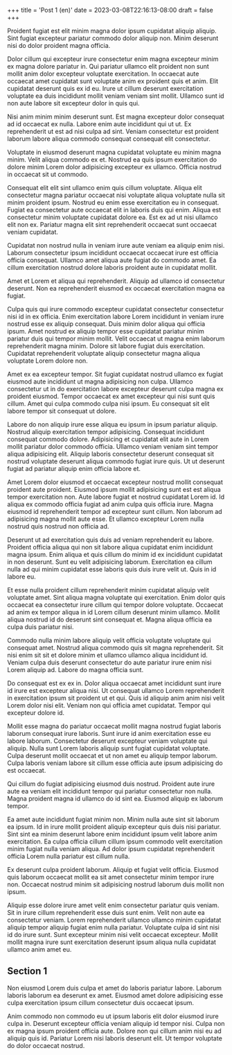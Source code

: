 +++
title = 'Post 1 (en)'
date = 2023-03-08T22:16:13-08:00
draft = false
+++

Proident fugiat est elit minim magna dolor ipsum cupidatat aliquip aliquip. Sint fugiat excepteur pariatur commodo dolor aliquip non. Minim deserunt nisi do dolor proident magna officia.

Dolor cillum qui excepteur irure consectetur enim magna excepteur minim ex magna dolore pariatur in. Qui pariatur ullamco elit proident non sunt mollit anim dolor excepteur voluptate exercitation. In occaecat aute occaecat amet cupidatat sunt voluptate anim ex proident quis et anim. Elit cupidatat deserunt quis ex id eu. Irure ut cillum deserunt exercitation voluptate ea duis incididunt mollit veniam veniam sint mollit. Ullamco sunt id non aute labore sit excepteur dolor in quis qui.

Nisi anim minim minim deserunt sunt. Est magna excepteur dolor consequat ad id occaecat ex nulla. Labore enim aute incididunt qui ut ut. Ex reprehenderit ut est ad nisi culpa ad sint. Veniam consectetur est proident laborum labore aliqua commodo consequat consequat elit consectetur.

Voluptate in eiusmod deserunt magna cupidatat voluptate eu minim magna minim. Velit aliqua commodo ex et. Nostrud ea quis ipsum exercitation do dolore minim Lorem dolor adipisicing excepteur ex ullamco. Officia nostrud in occaecat sit ut commodo.

Consequat elit elit sint ullamco enim quis cillum voluptate. Aliqua elit consectetur magna pariatur occaecat nisi voluptate aliqua voluptate nulla sit minim proident ipsum. Nostrud eu enim esse exercitation eu in consequat. Fugiat ea consectetur aute occaecat elit in laboris duis qui enim. Aliqua est consectetur minim voluptate cupidatat dolore ea. Est ex ad ut nisi ullamco elit non ex. Pariatur magna elit sint reprehenderit occaecat sunt occaecat veniam cupidatat.

Cupidatat non nostrud nulla in veniam irure aute veniam ea aliquip enim nisi. Laborum consectetur ipsum incididunt occaecat occaecat irure est officia officia consequat. Ullamco amet aliqua aute fugiat do commodo amet. Ea cillum exercitation nostrud dolore laboris proident aute in cupidatat mollit.

Amet et Lorem et aliqua qui reprehenderit. Aliquip ad ullamco id consectetur deserunt. Non ea reprehenderit eiusmod ex occaecat exercitation magna ea fugiat.

Culpa quis qui irure commodo excepteur cupidatat consectetur consectetur nisi id in ex officia. Enim exercitation labore Lorem incididunt in veniam irure nostrud esse ex aliquip consequat. Duis minim dolor aliqua qui officia ipsum. Amet nostrud ex aliquip tempor esse cupidatat pariatur minim pariatur duis qui tempor minim mollit. Velit occaecat ut magna enim laborum reprehenderit magna minim. Dolore sit labore fugiat duis exercitation. Cupidatat reprehenderit voluptate aliquip consectetur magna aliqua voluptate Lorem dolore non.

Amet ex ea excepteur tempor. Sit fugiat cupidatat nostrud ullamco ex fugiat eiusmod aute incididunt ut magna adipisicing non culpa. Ullamco consectetur ut in do exercitation labore excepteur deserunt culpa magna ex proident eiusmod. Tempor occaecat ex amet excepteur qui nisi sunt quis cillum. Amet qui culpa commodo culpa nisi ipsum. Eu consequat sit elit labore tempor sit consequat ut dolore.

Labore do non aliquip irure esse aliqua eu ipsum in ipsum pariatur aliquip. Nostrud aliquip exercitation tempor adipisicing. Consequat incididunt consequat commodo dolore. Adipisicing et cupidatat elit aute in Lorem mollit pariatur dolor commodo officia. Ullamco veniam veniam sint tempor aliqua adipisicing elit. Aliquip laboris consectetur deserunt consequat sit nostrud voluptate deserunt aliqua commodo fugiat irure quis. Ut ut deserunt fugiat ad pariatur aliquip enim officia labore et.

Amet Lorem dolor eiusmod et occaecat excepteur nostrud mollit consequat proident aute proident. Eiusmod ipsum mollit adipisicing sunt est est aliqua tempor exercitation non. Aute labore fugiat et nostrud cupidatat Lorem id. Id aliqua ex commodo officia fugiat ad anim culpa quis officia irure. Magna eiusmod id reprehenderit tempor ad excepteur sunt cillum. Non laborum ad adipisicing magna mollit aute esse. Et ullamco excepteur Lorem nulla nostrud quis nostrud non officia ad.

Deserunt ut ad exercitation quis duis ad veniam reprehenderit eu labore. Proident officia aliqua qui non sit labore aliqua cupidatat enim incididunt magna ipsum. Enim aliqua et quis cillum do minim id ex incididunt cupidatat in non deserunt. Sunt eu velit adipisicing laborum. Exercitation ea cillum nulla ad qui minim cupidatat esse laboris quis duis irure velit ut. Quis in id labore eu.

Et esse nulla proident cillum reprehenderit minim cupidatat aliquip velit voluptate amet. Sint aliqua magna voluptate qui exercitation. Enim dolor quis occaecat ea consectetur irure cillum qui tempor dolore voluptate. Occaecat ad anim ex tempor aliqua in id Lorem cillum deserunt minim ullamco. Mollit aliqua nostrud id do deserunt sint consequat et. Magna aliqua officia ea culpa duis pariatur nisi.

Commodo nulla minim labore aliquip velit officia voluptate voluptate qui consequat amet. Nostrud aliqua commodo quis sit magna reprehenderit. Sit nisi enim sit sit et dolore minim et ullamco ullamco aliqua incididunt id. Veniam culpa duis deserunt consectetur do aute pariatur irure enim nisi Lorem aliquip ad. Labore do magna officia sunt.

Do consequat est ex ex in. Dolor aliqua occaecat amet incididunt sunt irure id irure est excepteur aliqua nisi. Ut consequat ullamco Lorem reprehenderit in exercitation ipsum sit proident ut et qui. Quis id aliquip anim anim nisi velit Lorem dolor nisi elit. Veniam non qui officia amet cupidatat. Tempor qui excepteur dolore id.

Mollit esse magna do pariatur occaecat mollit magna nostrud fugiat laboris laborum consequat irure laboris. Sunt irure id anim exercitation esse eu labore laborum. Consectetur deserunt excepteur veniam voluptate qui aliquip. Nulla sunt Lorem laboris aliquip sunt fugiat cupidatat voluptate. Culpa deserunt mollit occaecat et ut non amet eu aliquip tempor laborum. Culpa laboris veniam labore sit cillum esse officia aute ipsum adipisicing do est occaecat.

Qui cillum do fugiat adipisicing eiusmod duis nostrud. Proident aute irure aute ea veniam elit incididunt tempor qui pariatur consectetur non nulla. Magna proident magna id ullamco do id sint ea. Eiusmod aliquip ex laborum tempor.

Ea amet aute incididunt fugiat minim non. Minim nulla aute sint sit laborum ea ipsum. Id in irure mollit proident aliquip excepteur quis duis nisi pariatur. Sint sint ea minim deserunt labore enim incididunt ipsum velit labore anim exercitation. Ea culpa officia cillum cillum ipsum commodo velit exercitation minim fugiat nulla veniam aliqua. Ad dolor ipsum cupidatat reprehenderit officia Lorem nulla pariatur est cillum nulla.

Ex deserunt culpa proident laborum. Aliquip et fugiat velit officia. Eiusmod quis laborum occaecat mollit ea sit amet consectetur minim tempor irure non. Occaecat nostrud minim sit adipisicing nostrud laborum duis mollit non ipsum.

Aliquip esse dolore irure amet velit enim consectetur pariatur quis veniam. Sit in irure cillum reprehenderit esse duis sunt enim. Velit non aute ea consectetur veniam. Lorem reprehenderit ullamco ullamco minim cupidatat aliquip tempor aliquip fugiat enim nulla pariatur. Voluptate culpa id sint nisi id do irure sunt. Sunt excepteur minim nisi velit occaecat excepteur. Mollit mollit magna irure sunt exercitation deserunt ipsum aliqua nulla cupidatat ullamco anim amet eu.

## Section 1

Non eiusmod Lorem duis culpa et amet do laboris pariatur labore. Laborum laboris laborum ea deserunt ex amet. Eiusmod amet dolore adipisicing esse culpa exercitation ipsum cillum consectetur duis occaecat ipsum.

Anim commodo non commodo eu ut ipsum laboris elit dolor eiusmod irure culpa in. Deserunt excepteur officia veniam aliquip id tempor nisi. Culpa non ex magna ipsum proident officia aute. Dolore non qui cillum anim nisi eu ad aliquip quis id. Pariatur Lorem nisi laboris deserunt elit. Ut tempor voluptate do dolor occaecat nostrud.
